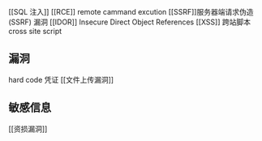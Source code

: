 
[[SQL 注入]]
[[RCE]] remote cammand excution
[[SSRF]]服务器端请求伪造 (SSRF) 漏洞
[[IDOR]] Insecure Direct Object References
[[XSS]] 跨站脚本 cross site script

## 漏洞
hard code 凭证
[[文件上传漏洞]]
## 敏感信息
[[资损漏洞]]
